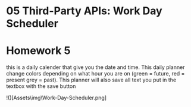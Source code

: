 # 05 Third-Party APIs: Work Day Scheduler

# Homework 5
this is a daily calender that give you the date and time. This daily planner change colors depending on what hour you are on (green = future, red = present grey = past). This planner will also save all text you put in the textbox with the save button


!()[Assets\img\Work-Day-Scheduler.png]


